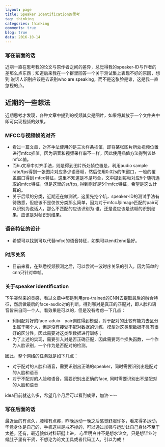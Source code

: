 ```yaml
---
layout: page
title: Speaker Identification的思考
tag: thinking
categories: thinking
comments: true
blog: true
data: 2016-10-14
---  
```


### 写在前面的话　　

近期一直在思考我的论文与原作者之间的差异，总觉得我的speaker-ID与作者的差那么点东西；知道后来我在一个群里回答一个关于测试集上表现不好的原因，想到
说话人识别应该是去识别who are speaking，而不是这张脸是谁，这是我一直忽视的点。　　

## 近期的一些想法　　

近期思考才发现，各种文章中提到的视频其实是图片，如果将其放于一个文件夹中即可实现视频的效果。　　

### MFCC与视频帧的对齐　　

* 看过一篇文章，对齐手法使用的是三次样条插值，即将某张图片所处视频位置进行mfcc插值，因为语音和视频采样率不一样，因此使用插值方法得到该处mfcc值。  
* 而hu文章中对齐手法，则是得到图片所处帧位置是，利用audio sample rate/fps得到一张图片对应多少语音帧，然后使用0.02s的fft窗口，一般的覆盖窗口得到
mfcc特征，这里不知道是不是巧合，文中提到每帧对应5个随机选取的mfcc特征，但是这里的sr/fps, 得到刚好是5个mfcc特征，希望是这么计算的。　　
* 关于后续的分类，近期还在做测试，这里先挖个坑，speaker-ID的测试手法有待熟悉，但应该不是仅仅分类那么简单，因为对于mfcc与image匹配的pair可以识别为说话人，那么不匹配的应该识别为
谁，还是说应该是该帧的识别结果，应该是对帧识别结果。　　

### 语音特征的设计　　

* 希望可以找到可以代替mfcc的语音特征，如果可以end2end最好。　　


### 时序关系　　

* 目前来看，在熟悉视频预测之后，可以尝试一波时序关系的引入，因为简单的cnn只针对单帧。　　

### 关于speaker identification  

下午突然来的灵感，看过文章中都是利用pre-trained的CNN去提取最后的融合特征，然后做最后的face-audio对的判断，得到哪对是真正的匹配对，即人脸和语音皆来自同一个人。看效果是可以的，但是没有考虑一下几点：  

* 利用配对好的face-aduio　pair训练得到模型，对于配对的比较有能力去区分出属于哪个人，但是没有接受不配对数据的训练，模型对这类型数据不具有很好的区分性，因此需要对这类型数据进行训练；  
* 为了上述的实现，需要引入对是否正确匹配，因此需要两个损失函数，一个作为人脸识别，一个作为是否配对的检测。　　

因此，整个网络的任务就是如下几点：　　

* 对于配对的人脸和语音，需要识别出正确的speaker，同时需要识别出是配对的人脸和语音
* 对于不配对的人脸和语音，需要识别出正确的face, 同时需要识别出不是配对的人脸和语音

idea目前就这么多，希望几个月后可以看到成果，加油～～

### 写在后面的话　　

最近坐的有点久，腰椎有点疼，昨晚运动一晚之后感觉舒服许多，看来得多运动，毕竟身体是自己的，手机这些是戒不掉的，可以通过加强与运动让自己身体不至于太差。还有，最近貌似对科研挺上进，
心里明白并不是想水论文，只是想毕业时候肚子里有干货，不想沦为论文工具或者代码工人，引以为戒！
